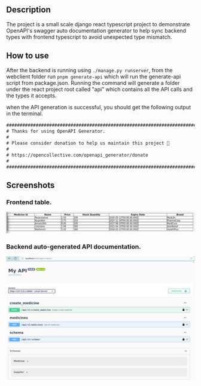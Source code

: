 ## Description

The project is a small scale django react typescript project to demonstrate OpenAPI's swagger auto documentation generator to help sync backend types with frontend typescript to avoid unexpected type mismatch.

## How to use

After the backend is running using `./manage.py runserver`, from the webclient folder run `pnpm generate-api` which will run the generate-api script from package.json. Running the command will generate a folder under the react project root called "api" which contains all the API calls and the types it accepts.

when the API generation is successful, you should get the following output in the terminal.

```
################################################################################
# Thanks for using OpenAPI Generator.                                          #
# Please consider donation to help us maintain this project 🙏                 #
# https://opencollective.com/openapi_generator/donate                          #
################################################################################
```

## Screenshots

### Frontend table.

![](./screenshots/ss1.png)


### Backend auto-generated API documentation.

![](./screenshots/ss2.png)